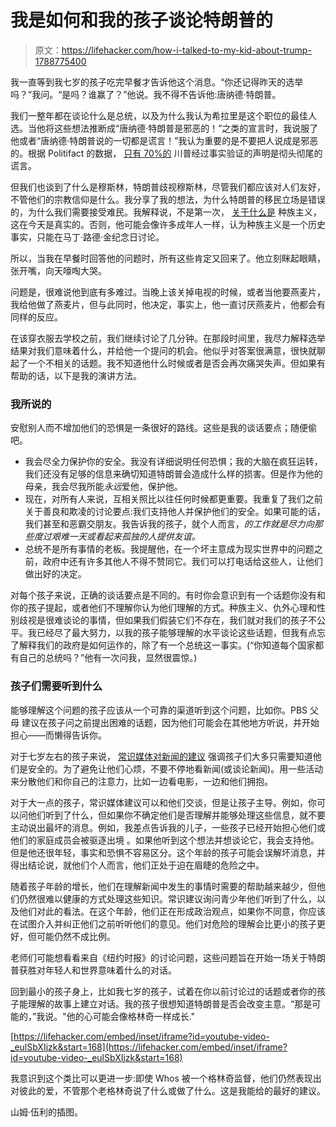 # 我是如何和我的孩子谈论特朗普的

> 原文：<https://lifehacker.com/how-i-talked-to-my-kid-about-trump-1788775400>

我一直等到我七岁的孩子吃完早餐才告诉他这个消息。“你还记得昨天的选举吗？”我问。“是吗？谁赢了？”他说。我不得不告诉他:唐纳德·特朗普。



我们一整年都在谈论什么是总统，以及为什么我认为希拉里是这个职位的最佳人选。当他将这些想法推断成“唐纳德·特朗普是邪恶的！”之类的宣言时，我说服了他或者“唐纳德·特朗普说的一切都是谎言！”我认为重要的是不要把人说成是邪恶的。根据 Politifact 的数据， [只有 70%的](http://www.politifact.com/personalities/donald-trump/) 川普经过事实验证的声明是彻头彻尾的谎言。

但我们也谈到了什么是穆斯林，特朗普歧视穆斯林，尽管我们都应该对人们友好，不管他们的宗教信仰是什么。我分享了我的想法，为什么特朗普的移民立场是错误的，为什么我们需要接受难民。我解释说，不是第一次， [关于什么是](https://lifehacker.com/how-to-talk-about-race-with-your-kids-1681298311) 种族主义，这在今天是真实的。否则，他可能会像许多成年人一样，认为种族主义是一个历史事实，只能在马丁·路德·金纪念日讨论。

所以，当我在早餐时回答他的问题时，所有这些肯定又回来了。他立刻眯起眼睛，张开嘴，向天嚎啕大哭。

问题是，很难说他到底有多难过。当晚上该关掉电视的时候，或者当他要燕麦片，我给他做了燕麦片，但与此同时，他决定，事实上，他一直讨厌燕麦片，他都会有同样的反应。

在该穿衣服去学校之前，我们继续讨论了几分钟。在那段时间里，我尽力解释选举结果对我们意味着什么，并给他一个提问的机会。他似乎对答案很满意，很快就聊起了一个不相关的话题。我不知道他什么时候或者是否会再次痛哭失声。但如果有帮助的话，以下是我的演讲方法。

### 我所说的

安慰别人而不增加他们的恐惧是一条很好的路线。这些是我的谈话要点；随便偷吧。

*   我会尽全力保护你的安全。我没有详细说明任何恐惧；我的大脑在疯狂运转，我们还没有足够的信息来确切知道特朗普会造成什么样的损害。但是作为他的母亲，我会尽我所能*永远*爱他，保护他。
*   现在，对所有人来说，互相关照比以往任何时候都更重要。我重复了我们之前关于善良和欺凌的讨论要点:我们支持他人并保护他们的安全。如果可能的话，我们甚至和恶霸交朋友。我告诉我的孩子，就个人而言，*的工作就是尽力向那些度过艰难一天或看起来孤独的人提供友谊。*
*   总统不是所有事情的老板。我提醒他，在一个坏主意成为现实世界中的问题之前，政府中还有许多其他人不得不赞同它。我们可以打电话给这些人，让他们做出好的决定。

对每个孩子来说，正确的谈话要点是不同的。有时你会意识到有一个话题你没有和你的孩子提起，或者他们不理解你认为他们理解的方式。种族主义、仇外心理和性别歧视是很难谈论的事情，但如果我们假装它们不存在，我们就对我们的孩子不公平。我已经尽了最大努力，以我的孩子能够理解的水平谈论这些话题，但我有点忘了解释我们的政府是如何运作的，除了有一个总统这一事实。(“你知道每个国家都有自己的总统吗？”他有一次问我，显然很震惊。)

### 孩子们需要听到什么

能够理解这个问题的孩子应该从一个可靠的渠道听到这个问题，比如你。PBS 父母 建议在孩子问之前提出困难的话题，因为他们可能会在其他地方听说，并开始担心——而懒得告诉你。

对于七岁左右的孩子来说， [常识媒体对新闻的建议](https://www.commonsensemedia.org/blog/explaining-the-news-to-our-kids?) 强调孩子们大多只需要知道他们是安全的。为了避免让他们心烦，不要不停地看新闻(或谈论新闻)。用一些活动来分散他们和你自己的注意力，比如一边看电影，一边和他们拥抱。

对于大一点的孩子，常识媒体建议可以和他们交谈，但是让孩子主导。例如，你可以问他们听到了什么，但如果你不确定他们是否理解并能够处理这些信息，就不要主动说出最坏的消息。例如，我差点告诉我的儿子，一些孩子已经开始担心他们或他们的家庭成员会被驱逐出境 。如果他听到这个想法并想谈论它，我会支持他。但是他还很年轻，事实和恐惧不容易区分。这个年龄的孩子可能会误解坏消息，并得出结论说，就他们个人而言，他们正处于迫在眉睫的危险之中。

随着孩子年龄的增长，他们在理解新闻中发生的事情时需要的帮助越来越少，但他们仍然很难以健康的方式处理这些知识。常识建议询问青少年他们听到了什么，以及他们对此的看法。在这个年龄，他们正在形成政治观点，如果你不同意，你应该在试图介入并纠正他们之前听听他们的意见。他们对危险的理解会比更小的孩子更好，但可能仍然不成比例。

老师们可能想看看来自《纽约时报》的讨论问题，这些问题旨在开始一场关于特朗普获胜对年轻人和世界意味着什么的对话。

回到最小的孩子身上，比如我七岁的孩子，试着在你以前讨论过的话题或者你的孩子能理解的故事上建立对话。我的孩子很想知道特朗普是否会改变主意。“那是可能的，”我说。"他的心可能会像格林奇一样成长."

 [https://lifehacker.com/embed/inset/iframe?id=youtube-video-_eulSbXIjzk&start=168](https://lifehacker.com/embed/inset/iframe?id=youtube-video-_eulSbXIjzk&start=168) 

我意识到这个类比可以更进一步:即使 Whos 被一个格林奇监督，他们仍然表现出对彼此的爱，不管那个老格林奇说了什么或做了什么。这是我能给的最好的建议。

山姆·伍利的插图。